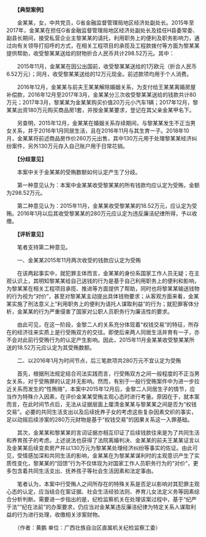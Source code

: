 　　**【典型案例】**

　　金某某，女，中共党员，G省金融监督管理局地区经济处副处长。2015年至2017年，金某某在担任G省金融监督管理局地区经济处副处长及挂任H县委常委、副县长期间，接受私营企业主黎某某的请托，利用职务上的便利及职务影响力，通过向有关领导打招呼的方式，在相关工程项目的承揽及工程款拨付等方面为黎某某提供帮助，收受黎某某送给的财物折合人民币共计298.52万元。其中：

　　2015年11月，金某某在因公出国前，收受黎某某送给的1万欧元（折合人民币6.52万元）；同月，收受黎某某送给的12万元现金。前述款项均用于个人消费。

　　2016年12月，金某某与前夫王某某解除婚姻关系，为支付给王某某离婚房屋补偿款，2016年12月至2017年3月，金某某分三次收受黎某某送给的钱款共计80万元；2017年3月，黎某某为金某某购买价值20万元小汽车1辆；2017年12月，黎某某出资180万元购买商品房1套，并按金某某要求，登记在其父亲金某甲名下。

　　另查明，2015年12月，金某某在婚姻关系存续期间，与黎某某发生不正当男女关系，并于2016年1月同居生活，且在2016年11月与其生育一子。2018年10月，金某某将前述商品房作价260万元出售，其中130万元用于处理黎某某经济纠纷案件，另外130万元存入自己账户用于日常花销。

　　**【分歧意见】**

　　本案中关于金某某的受贿数额如何认定产生了分歧。

　　第一种意见认为：本案中金某某收受黎某某的所有钱款均应认定为受贿，金额为298.52万元。

　　第二种意见认为：2015年11月，金某某收受黎某某的18.52万元，应认定为受贿。2016年1月以后其收受黎某某的280万元应认定为违反廉洁纪律所得，予以收缴。

　　**【评析意见】**

　　笔者支持第二种意见。

　　一、金某某2015年11月两次收受的钱款应认定为受贿

　　在该两起事实中，就犯罪主体而言，金某某的身份系国家工作人员无疑；在主观认识上，其明知黎某某给自己送钱的行为是基于自己利用职务上的便利和影响，为黎某某在相关工程项目承揽、推进等方面提供了帮助，同时也将黎某某输送钱物的行为视为“对价”，甚至对黎某某主动提出具体钱物要求；从客观方面来看，金某某实施了刑法意义上“利用职务上的便利为请托人谋取利益”的行为；就犯罪客体分析，金某某的行为严重侵害了国家对公职人员职务行为廉洁性的要求。

　　由此可见，在这一阶段，金黎二人的关系充分体现着“权钱交易”的特征，所存在的经济往来实质上是行受贿双方的交往。即使后来两人同居生活并育有一子，亦不会对此前行受贿行为的认定产生影响。因此，2015年11月金某某收受黎某某所送的18.52万元应认定为其受贿数额。

　　二、以2016年1月为时间节点，后三笔款项共280万元不宜认定为受贿

　　首先，根据刑法规定结合司法实践而言，行受贿双方之间一般程度的不正当男女关系，对于受贿罪的认定并无影响。然而，有别于一般行受贿案件中为进一步拉近关系而发生的“性贿赂”，本案中2015年12月后，金黎二人同居生子的情节，应当作为特殊介入因素，在评价金某某受贿主观心态时进行考量。原因在于，就本案而言，在此时间节点后，无法从证据层面上厘清金某某与黎某某之间是否为“权钱交易”。必要的共同生活支出以及后续抚养子女的考虑这些复杂因素交织的事实，足以动摇后续涉案的280万元财物是基于“权钱交易”的因果关系这一入罪基础。

　　其次，金某某和黎某某的言词证据亦相互印证了后续钱款往来是为了共同生活和养育孩子的考虑。上述说法也获得了法院离婚判决、金某某的前夫王某某证言以及金某某后续变卖房产并以130万元为黎某某处理经济纠纷等事实的佐证。由此可见，受情感加深和共同生活的影响，金某某在为黎某某谋利时的主观意识产生了实质性变化，黎某某的“回馈”行为不仅体现为对国家工作人员职务行为的“对价”，更多包含着共同生活支出、抚养孩子等社会生活因素和法定事由。

　　笔者认为，本案中行受贿人之间所存在的特殊关系是否足以影响对其犯罪主观心态的认定，应当结合在案证据、社会生活经验法则、养育儿女法定义务等因素综合分析判断。需要进一步指出的是，纪检监察机关在处理该案过程中，基于“纪严于法”“纪在法前”的办案要求，仍应当对金某某违反廉洁纪律为特定关系人谋取利益的行为进行处理，收缴相关涉案财物。

　　（作者：黄鹏 单位：广西壮族自治区直属机关纪检监察工委）